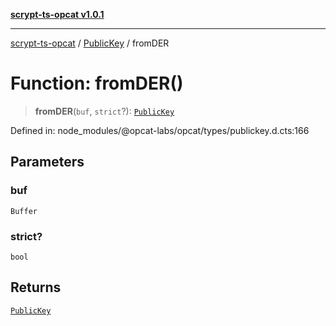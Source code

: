 [**scrypt-ts-opcat v1.0.1**](../../../README.md)

***

[scrypt-ts-opcat](../../../README.md) / [PublicKey](../README.md) / fromDER

# Function: fromDER()

> **fromDER**(`buf`, `strict`?): [`PublicKey`](../../../classes/PublicKey.md)

Defined in: node\_modules/@opcat-labs/opcat/types/publickey.d.cts:166

## Parameters

### buf

`Buffer`

### strict?

`bool`

## Returns

[`PublicKey`](../../../classes/PublicKey.md)
